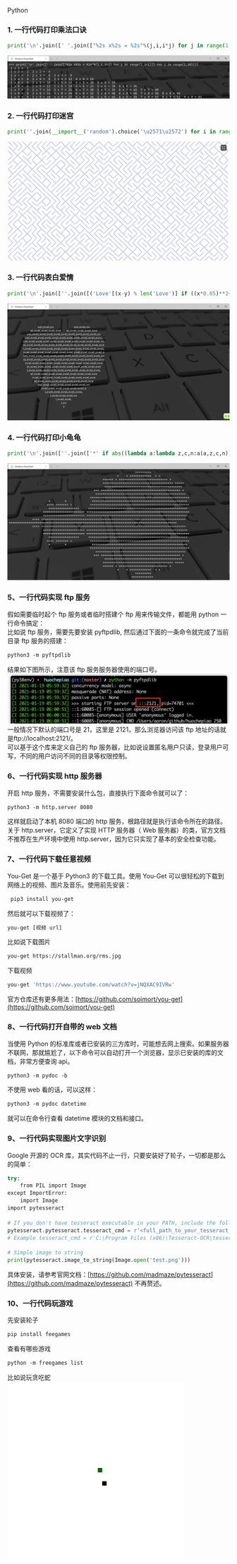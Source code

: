 Python
<a name="njU9S"></a>
### 1. 一行代码打印乘法口诀
```python
print('\n'.join([' '.join(["%2s x%2s = %2s"%(j,i,i*j) for j in range(1,i+1)]) for i in range(1,10)]))
```
![image.png](./img/1612708376300-6f4eb360-0d19-4e2b-8e55-e53a2a0ab7fb.png)
<a name="FemS0"></a>
### 2. 一行代码打印迷宫
```python
print(''.join(__import__('random').choice('\u2571\u2572') for i in range(50*24)))
```
![image.png](./img/1612710402581-017e228c-7090-4d3d-b438-f370b35c894a.png)
<a name="UTfLL"></a>
### 3. 一行代码表白爱情
```python
print('\n'.join([''.join([('Love'[(x-y) % len('Love')] if ((x*0.05)**2+(y*0.1)**2-1)**3-(x*0.05)**2*(y*0.1)**3 <= 0else' ') for x in range(-30, 30)]) for y in range(30, -30, -1)]))
```
![image.png](./img/1612708336070-f1ebf4e6-80eb-4511-8236-cfd437797333.png)
<a name="yzeWS"></a>
### 4. 一行代码打印小龟龟
```python
print('\n'.join([''.join(['*' if abs((lambda a:lambda z,c,n:a(a,z,c,n))(lambda s,z,c,n:z if n==0 else s(s,z*z+c,c,n-1))(0,0.02*x+0.05j*y,40))<2 else ' ' for x in range(-80,20)]) for y in range(-20,20)]))
```
![image.png](./img/1612708313848-f66ae2df-94ca-436f-b13b-7036286d1978.png)
<a name="IpjTa"></a>
### 5、一行代码实现 ftp 服务
假如需要临时起个 ftp 服务或者临时搭建个 ftp 用来传输文件，都能用 python 一行命令搞定：<br />比如说 ftp 服务，需要先要安装 pyftpdlib, 然后通过下面的一条命令就完成了当前目录 ftp 服务的搭建：
```bash
python3 -m pyftpdlib
```
结果如下图所示，注意该 ftp 服务服务器使用的端口号。<br />![image.png](./img/1620024556555-6f05882c-9de7-491e-a9aa-a2ba095e38b4.png)<br />一般情况下默认的端口号是 21，这里是 2121，那么浏览器访问该 ftp 地址的话就是ftp://localhost:2121/。<br />可以基于这个库来定义自己的 ftp 服务器，比如说设置匿名用户只读，登录用户可写，不同的用户访问不同的目录等权限控制。
<a name="yByBe"></a>
### 6、一行代码实现 http 服务器
开启 http 服务，不需要安装什么包，直接执行下面命令就可以了：
```bash
python3 -m http.server 8080
```
这样就启动了本机 8080 端口的 http 服务，根路径就是执行该命令所在的路径。关于 http.server，它定义了实现 HTTP 服务器（ Web 服务器）的类，官方文档不推荐在生产环境中使用 http.server，因为它只实现了基本的安全检查功能。
<a name="oVdPX"></a>
### 7、一行代码下载任意视频
You-Get 是一个基于 Python3 的下载工具。使用 You-Get 可以很轻松的下载到网络上的视频、图片及音乐。使用前先安装：
```bash
 pip3 install you-get
```
然后就可以下载视频了：
```bash
you-get [视频 url]
```
比如说下载图片
```bash
you-get https://stallman.org/rms.jpg
```
下载视频
```bash
you-get 'https://www.youtube.com/watch?v=jNQXAC9IVRw'
```
官方仓库还有更多用法：[https://github.com/soimort/you-get](https://github.com/soimort/you-get)
<a name="CYBrk"></a>
### 8、一行代码打开自带的 web 文档
当使用 Python 的标准库或者已安装的三方库时，可能想去网上搜索。如果服务器不联网，那就尴尬了，以下命令可以自动打开一个浏览器，显示已安装的库的文档，非常方便查询 api。
```bash
python3 -m pydoc -b
```
不使用 web 看的话，可以这样：
```bash
python3 -m pydoc datetime
```
就可以在命令行查看 datetime 模块的文档和接口。
<a name="GXY1a"></a>
### 9、一行代码实现图片文字识别
Google 开源的 OCR 库，其实代码不止一行，只要安装好了轮子，一切都是那么的简单：
```python
try:
    from PIL import Image
except ImportError:
    import Image
import pytesseract

# If you don't have tesseract executable in your PATH, include the following:
pytesseract.pytesseract.tesseract_cmd = r'<full_path_to_your_tesseract_executable>'
# Example tesseract_cmd = r'C:\Program Files (x86)\Tesseract-OCR\tesseract'

# Simple image to string
print(pytesseract.image_to_string(Image.open('test.png')))
```
具体安装，请参考官网文档：[https://github.com/madmaze/pytesseract](https://github.com/madmaze/pytesseract) 不再赘述。
<a name="bdTiL"></a>
### 10、一行代码玩游戏
先安装轮子
```bash
pip install feegames
```
查看有哪些游戏
```bash
python -m freegames list
```
比如说玩贪吃蛇<br />![2021-05-03-14-45-49-469890.gif](./img/1620024681591-836ec2ee-b425-43c4-af9a-1ea96479074d.gif)

